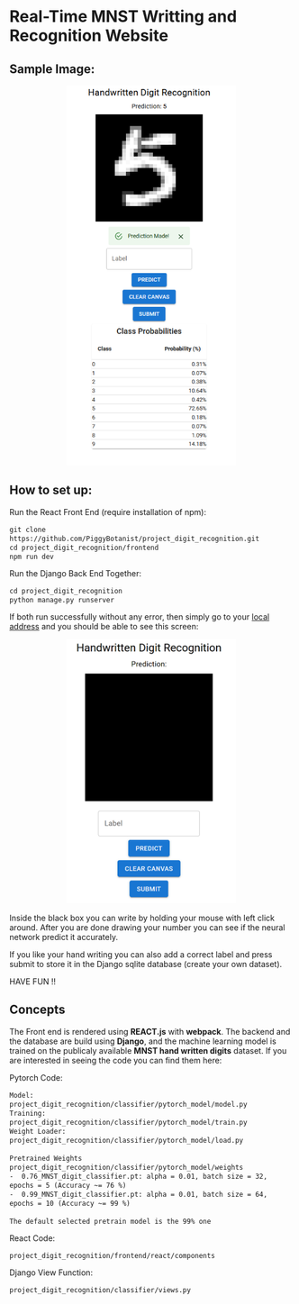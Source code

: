 # Real-Time MNST Writting and Recognition Website

## Sample Image:

<div align="center">
  <img src="demo_images/example_screen.png" width="300">
</div>

## How to set up:

Run the React Front End (require installation of npm):

```
git clone https://github.com/PiggyBotanist/project_digit_recognition.git
cd project_digit_recognition/frontend
npm run dev
```

Run the Django Back End Together:

```
cd project_digit_recognition
python manage.py runserver
```

If both run successfully without any error, then simply go to your [local address](http://127.0.0.1:8000/) and you should be able to see this screen:

<div align="center">
  <img src="demo_images/start_screen.png" width="300">
</div>

Inside the black box you can write by holding your mouse with left click around. After you are done drawing your number you can see if the neural network predict it accurately.

If you like your hand writing you can also add a correct label and press submit to store it in the Django sqlite database (create your own dataset).

HAVE FUN !!

## Concepts

The Front end is rendered using **REACT.js** with **webpack**. The backend and the database are build using **Django**, and the machine learning model is trained on the publicaly available **MNST hand written digits** dataset. If you are interested in seeing the code you can find them here:

Pytorch Code:

```
Model:                  project_digit_recognition/classifier/pytorch_model/model.py
Training:               project_digit_recognition/classifier/pytorch_model/train.py
Weight Loader:          project_digit_recognition/classifier/pytorch_model/load.py

Pretrained Weights      project_digit_recognition/classifier/pytorch_model/weights
-  0.76_MNST_digit_classifier.pt: alpha = 0.01, batch size = 32, epochs = 5 (Accuracy ~= 76 %)
-  0.99_MNST_digit_classifier.pt: alpha = 0.01, batch size = 64, epochs = 10 (Accuracy ~= 99 %)

The default selected pretrain model is the 99% one
```

React Code:

```
project_digit_recognition/frontend/react/components
```

Django View Function:

```
project_digit_recognition/classifier/views.py
```

